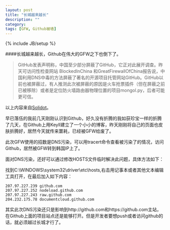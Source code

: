 ```yaml
---
layout: post
title: "长城越来越长"
description: ""
category: 
tags: [GFW, Github被墙]
---
```

{% include JB/setup %}

####长城越来越长，Github在伟大的GFW之下也倒下了。

>GitHub发表声明称，中国至少部分屏蔽了GitHub，它正对此展开调查。昨天可访问性检查网站 BlockedInChina 和GreatFirewallOfChina报告说，中国利用DNS中毒的方法屏蔽了著名的开源项目托管网站GitHub。GitHub以前也被屏蔽过，有人推测此次被屏蔽的原因是火车抢票插件（但在屏蔽之前已被移除）或者是定位防火墙路由器物理位置的项目mongol.py，后者可能更可信。

以上内容来自[Solidot](http://www.solidot.org/story?sid=33214)。

早已落伍的我前几天刚刚认识到Github，好久没有折腾的我如获珍宝一样的折腾了几天，在Github上用Keyll建立了一个小小的博客，昨天刚刚将自己的页面也皮肤折腾好，居然今天就传来噩耗，已经被GFW给废了。

此次GFW使用的招数是DNS污染，可以用tracert命令查看被污染了的情况，访问Github，居然被GFW转到韩国IP上了。

面对DNS污染，还好可以通过修改HOSTS文件临时解决此问题，具体方法如下：

找到C:\WINDOWS\system32\driver\etc\hosts,右击用记事本或者其他文本编辑工具打开，在最后加入如下内容：

	207.97.227.239 github.com
	207.97.227.252 nodeload.github.com
	207.97.227.243 raw.github.com
	204.232.175.78 documentcloud.github.com

其实此次DNS污染还只是影响到http://github.com和https://github.com主站，在Github上面的项目站点还是能够打开。但是开发者要想push或者访问github的话，就必须越过长城才行了。
